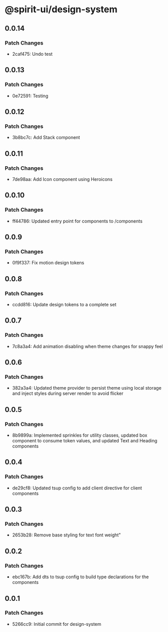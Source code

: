 # @spirit-ui/design-system

## 0.0.14

### Patch Changes

- 2caf475: Undo test

## 0.0.13

### Patch Changes

- 0e72591: Testing

## 0.0.12

### Patch Changes

- 3b8bc7c: Add Stack component

## 0.0.11

### Patch Changes

- 7de98aa: Add Icon component using Heroicons

## 0.0.10

### Patch Changes

- ff44786: Updated entry point for components to /components

## 0.0.9

### Patch Changes

- 0f9f337: Fix motion design tokens

## 0.0.8

### Patch Changes

- ccdd816: Update design tokens to a complete set

## 0.0.7

### Patch Changes

- 7c8a3a4: Add animation disabling when theme changes for snappy feel

## 0.0.6

### Patch Changes

- 382a3a4: Updated theme provider to persist theme using local storage and inject styles during server render to avoid flicker

## 0.0.5

### Patch Changes

- 8b9899a: Implemented sprinkles for utility classes, updated box component to consume token values, and updated Text and Heading components

## 0.0.4

### Patch Changes

- de29cf8: Updated tsup config to add client directive for client components

## 0.0.3

### Patch Changes

- 2653b28: Remove base styling for text font weight"

## 0.0.2

### Patch Changes

- ebc167b: Add dts to tsup config to build type declarations for the components

## 0.0.1

### Patch Changes

- 5266cc9: Initial commit for design-system
